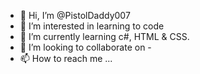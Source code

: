 - 👋 Hi, I’m @PistolDaddy007
- 👀 I’m interested in learning to code
- 🌱 I’m currently learning c#, HTML & CSS.
- 💞️ I’m looking to collaborate on -
- 📫 How to reach me ...

<!---
PistolDaddy007/PistolDaddy007 is a ✨ special ✨ repository because its `README.md` (this file) appears on your GitHub profile.
You can click the Preview link to take a look at your changes.
--->
